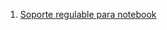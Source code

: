  1. [Soporte regulable para notebook](https://www.sumapack.com.ar/?fbclid=IwAR1b94_zq__NyWnAplvlOtbxCOKKgz4kFVjL6FlOe2GA9Hgf-k8aC1_OspY)

